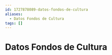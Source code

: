 ```yaml
---
id: 1727878089-datos-fondos-de-cultura
aliases:
  - Datos Fondos de Cultura
tags: []
---
```


# Datos Fondos de Cultura
